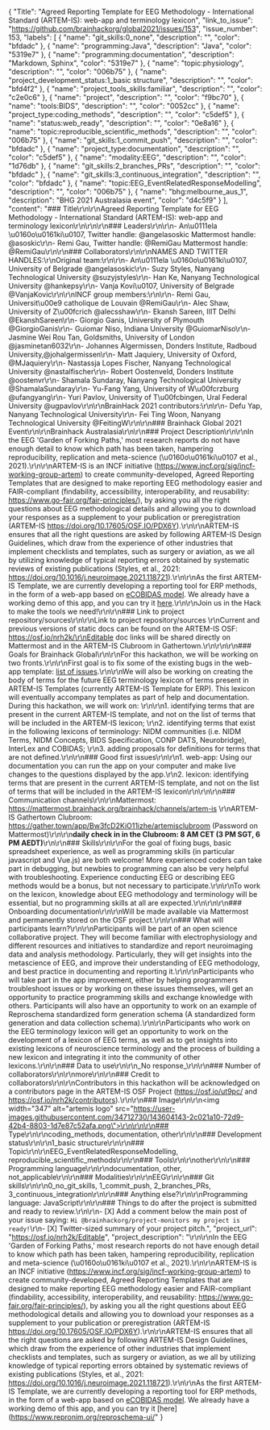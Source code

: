 {
  "Title": "Agreed Reporting Template for EEG Methodology - International Standard (ARTEM-IS): web-app and terminology lexicon",
  "link_to_issue": "https://github.com/brainhackorg/global2021/issues/153",
  "issue_number": 153,
  "labels": [
    {
      "name": "git_skills:0_none",
      "description": "",
      "color": "bfdadc"
    },
    {
      "name": "programming:Java",
      "description": "Java",
      "color": "5319e7"
    },
    {
      "name": "programming:documentation",
      "description": "Markdown, Sphinx",
      "color": "5319e7"
    },
    {
      "name": "topic:physiology",
      "description": "",
      "color": "006b75"
    },
    {
      "name": "project_development_status:1_basic structure",
      "description": "",
      "color": "bfd4f2"
    },
    {
      "name": "project_tools_skills:familiar",
      "description": "",
      "color": "c2e0c6"
    },
    {
      "name": "project",
      "description": "",
      "color": "f9bc70"
    },
    {
      "name": "tools:BIDS",
      "description": "",
      "color": "0052cc"
    },
    {
      "name": "project_type:coding_methods",
      "description": "",
      "color": "c5def5"
    },
    {
      "name": "status:web_ready",
      "description": "",
      "color": "0e8a16"
    },
    {
      "name": "topic:reproducible_scientific_methods",
      "description": "",
      "color": "006b75"
    },
    {
      "name": "git_skills:1_commit_push",
      "description": "",
      "color": "bfdadc"
    },
    {
      "name": "project_type:documentation",
      "description": "",
      "color": "c5def5"
    },
    {
      "name": "modality:EEG",
      "description": "",
      "color": "1d76db"
    },
    {
      "name": "git_skills:2_branches_PRs",
      "description": "",
      "color": "bfdadc"
    },
    {
      "name": "git_skills:3_continuous_integration",
      "description": "",
      "color": "bfdadc"
    },
    {
      "name": "topic:EEG_EventRelatedResponseModelling",
      "description": "",
      "color": "006b75"
    },
    {
      "name": "bhg:melbourne_aus_1",
      "description": "BHG 2021 Australasia event",
      "color": "d4c5f9"
    }
  ],
  "content": "### Title\r\n\r\nAgreed Reporting Template for EEG Methodology - International Standard (ARTEM-IS): web-app and terminology lexicon\r\n\r\n\r\n### Leaders\r\n\r\n- An\u0111ela \u0160o\u0161ki\u0107, Twitter handle: @angelasoskic Mattermost handle: @asoskic\r\n- Remi Gau, Twitter handle: @RemiGau Mattermost handle: @RemiGau\r\n\r\n### Collaborators\r\n\r\nNAMES AND TWITTER HANDLES:\r\nOriginal team:\r\n\r\n- An\u0111ela \u0160o\u0161ki\u0107, University of Belgrade @angelasoskic\r\n- Suzy Styles, Nanyang Technological University @suzyjstyles\r\n- Han Ke, Nanyang Technological University  @hankepsy\r\n- Vanja Kovi\u0107, University of Belgrade @VanjaKovic\r\n\r\nINCF group members:\r\n\r\n- Remi Gau, Universit\u00e9 catholique de Louvain @RemiGau\r\n- Alec Shaw, University of Z\u00fcrich  @alecsshaw\r\n- Ekansh Sareen, IIIT Delhi @EkanshSareen\r\n- Giorgio Ganis, University of Plymouth @GiorgioGanis\r\n- Guiomar Niso, Indiana University @GuiomarNiso\r\n- Jasmine Wei Rou Tan, Goldsmiths, University of London @jasminetan6032\r\n- Johannes Algermissen, Donders Institute, Radboud University,@johalgermissen\r\n- Matt Jaquiery, University of Oxford, @MJaquiery\r\n- Nastassja Lopes Fischer, Nanyang Technological University @nastalfischer\r\n- Robert Oostenveld, Donders Institute @oostenvr\r\n- Shamala Sundaray, Nanyang Technological University  @ShamalaSundaray\r\n- Yu-Fang Yang, University of W\u00fcrzburg @ufangyang\r\n- Yuri Pavlov, University of T\u00fcbingen, Ural Federal University @ugpavlov\r\n\r\nBrainHack 2021 contributors:\r\n\r\n- Defu Yap, Nanyang Technological University\r\n- Fei Ting Woon, Nanyang Technological University @FeitingW\r\n\r\n### Brainhack Global 2021 Event\r\n\r\nBrainhack Australasia\r\n\r\n### Project Description\r\n\r\nIn the EEG 'Garden of Forking Paths,' most research reports do not have enough detail to know which path has been taken, hampering reproducibility, replication and meta-science (\u0160o\u0161ki\u0107 et al., 2021).\r\n\r\nARTEM-IS is an INCF initiative (https://www.incf.org/sig/incf-working-group-artem) to create community-developed, Agreed Reporting Templates that are designed to make reporting EEG methodology easier and FAIR-compliant (findability, accessibility, interoperability, and reusability: https://www.go-fair.org/fair-principles/), by asking you all the right questions about EEG methodological details and allowing you to download your responses as a supplement to your publication or preregistration (ARTEM-IS https://doi.org/10.17605/OSF.IO/PDX6Y).\r\n\r\nARTEM-IS ensures that all the right questions are asked by following ARTEM-IS Design Guidelines, which draw from the experience of other industries that implement checklists and templates, such as surgery or aviation, as we all by utilizing knowledge of typical reporting errors obtained by systematic reviews of existing publications (Styles, et al., 2021: https://doi.org/10.1016/j.neuroimage.2021.118721).\r\n\r\nAs the first ARTEM-IS Template, we are currently developing a reporting tool for ERP methods, in the form of a web-app based on [eCOBIDAS model](https://github.com/ohbm/eCOBIDAS). We already have a working demo of this app, and you can try it [here](https://www.repronim.org/reproschema-ui/#/?url=https%3A%2F%2Fraw.githubusercontent.com%2FRemi-Gau%2FeCobidas%2Fhack_artemis_202110%2Fschemas%2Fartemis%2Fprotocols%2Fartemis_schema.jsonld).\r\n\r\nJoin us in the Hack to make the tools we need!\r\n\r\n### Link to project repository/sources\r\n\r\nLink to project repository/sources \r\nCurrent and previous versions of static docs can be found on the ARTEM-IS OSF: https://osf.io/nrh2k/\r\nEditable doc links will be shared directly on Mattermost and in the ARTEM-IS Clubroom in Gathertown.\r\n\r\n\r\n### Goals for Brainhack Global\r\n\r\nFor this hackathon, we will be working on two fronts.\r\n\r\nFirst goal is to fix some of the existing bugs in the web-app template: [list of issues](https://github.com/Remi-Gau/artemis_checklist/issues).\r\n\r\nWe will also be working on creating the body of terms for the future EEG terminology lexicon of terms present in ARTEM-IS Templates (currently ARTEM-IS Template for ERP). This lexicon will eventually accompany templates as part of help and documentation. During this hackathon, we will work on: \r\n\r\n1. identifying terms that are present in the current ARTEM-IS template, and not on the list of terms that will be included in the ARTEM-IS lexicon; \r\n2. identifying terms that exist in the following lexicons of terminology: NIDM communities (i.e. NIDM Terms, NIDM Concepts, BIDS Specification, CONP DATS, Neurobridge), InterLex and COBIDAS; \r\n3. adding proposals for definitions for terms that are not defined.\r\n\r\n### Good first issues\r\n\r\n1. web-app: Using our documentation you can run the app on your computer and make live changes to the questions displayed by the app.\r\n2. lexicon: identifying terms that are present in the current ARTEM-IS template, and not on the list of terms that will be included in the ARTEM-IS lexicon\r\n\r\n\r\n### Communication channels\r\n\r\nMattermost: https://mattermost.brainhack.org/brainhack/channels/artem-is \r\nARTEM-IS Gathertown Clubroom: https://gather.town/app/Bw3fcD2KiO11izhe/artemisclubroom  (Password on Mattermost)\r\n\r\n**daily check in in the Clubroom: 8 AM CET (3 PM SGT, 6 PM AEDT)**\r\n\r\n### Skills\r\n\r\nFor the goal of fixing bugs, basic spreadsheet experience, as well as programming skills (in particular javascript and Vue.js) are both welcome! More experienced coders can take part in debugging, but newbies to programming can also be very helpful with troubleshooting. Experience conducting EEG or describing EEG methods would be a bonus, but not necessary to participate.\r\n\r\nTo work on the lexicon, knowledge about EEG methodology and terminology will be essential, but no programming skills at all are expected.\r\n\r\n\r\n### Onboarding documentation\r\n\r\nWill be made available via Mattermost and permanently stored on the OSF project.\r\n\r\n### What will participants learn?\r\n\r\nParticipants will be part of an open science collaborative project. They will become familiar with electrophysiology and different resources and initiatives to standardize and report neuroimaging data and analysis methodology. Particularly, they will get insights into the metascience of EEG, and improve their understanding of EEG methodology, and best practice in documenting and reporting it.\r\n\r\nParticipants who will take part in the app improvement, either by helping programmers troubleshoot issues or by working on these issues themselves, will get an opportunity to practice programming skills and exchange knowledge with others. Participants will also have an opportunity to work on an example of Reproschema standardized form generation schema (A standardized form generation and data collection schema).\r\n\r\nParticipants who work on the EEG terminology lexicon will get an opportunity to work on the development of a lexicon of EEG terms, as well as to get insights into existing lexicons of neuroscience terminology and the process of building a new lexicon and integrating it into the community of other lexicons.\r\n\r\n### Data to use\r\n\r\n_No response_\r\n\r\n### Number of collaborators\r\n\r\nmore\r\n\r\n### Credit to collaborators\r\n\r\nContributors in this hackathon will be acknowledged on a contributors page in the ARTEM-IS OSF Project (https://osf.io/ut9pc/ and https://osf.io/nrh2k/contributors).\r\n\r\n### Image\r\n\r\n<img width=\"347\" alt=\"artemis logo\" src=\"https://user-images.githubusercontent.com/34712730/143604143-2c021a10-72d9-42b4-8803-1d7e87c52afa.png\">\r\n\r\n\r\n### Type\r\n\r\ncoding_methods, documentation, other\r\n\r\n### Development status\r\n\r\n1_basic structure\r\n\r\n### Topic\r\n\r\nEEG_EventRelatedResponseModelling, reproducible_scientific_methods\r\n\r\n### Tools\r\n\r\nother\r\n\r\n### Programming language\r\n\r\ndocumentation, other, not_applicable\r\n\r\n### Modalities\r\n\r\nEEG\r\n\r\n### Git skills\r\n\r\n0_no_git_skills, 1_commit_push, 2_branches_PRs, 3_continuous_integration\r\n\r\n### Anything else?\r\n\r\nProgramming language: JavaScript\r\n\r\n### Things to do after the project is submitted and ready to review.\r\n\r\n- [X] Add a comment below the main post of your issue saying: `Hi @brainhackorg/project-monitors my project is ready!`\r\n- [X] Twitter-sized summary of your project pitch.",
  "project_url": "https://osf.io/nrh2k/Editable",
  "project_description": "\r\n\r\nIn the EEG 'Garden of Forking Paths,' most research reports do not have enough detail to know which path has been taken, hampering reproducibility, replication and meta-science (\u0160o\u0161ki\u0107 et al., 2021).\r\n\r\nARTEM-IS is an INCF initiative (https://www.incf.org/sig/incf-working-group-artem) to create community-developed, Agreed Reporting Templates that are designed to make reporting EEG methodology easier and FAIR-compliant (findability, accessibility, interoperability, and reusability: https://www.go-fair.org/fair-principles/), by asking you all the right questions about EEG methodological details and allowing you to download your responses as a supplement to your publication or preregistration (ARTEM-IS https://doi.org/10.17605/OSF.IO/PDX6Y).\r\n\r\nARTEM-IS ensures that all the right questions are asked by following ARTEM-IS Design Guidelines, which draw from the experience of other industries that implement checklists and templates, such as surgery or aviation, as we all by utilizing knowledge of typical reporting errors obtained by systematic reviews of existing publications (Styles, et al., 2021: https://doi.org/10.1016/j.neuroimage.2021.118721).\r\n\r\nAs the first ARTEM-IS Template, we are currently developing a reporting tool for ERP methods, in the form of a web-app based on [eCOBIDAS model](https://github.com/ohbm/eCOBIDAS). We already have a working demo of this app, and you can try it [here](https://www.repronim.org/reproschema-ui/"
}